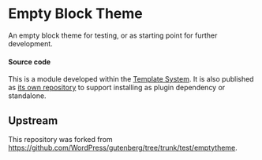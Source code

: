 # Empty Block Theme

An empty block theme for testing, or as starting point for further development.

#### Source code

This is a module developed within the [Template System](https://github.com/TangibleInc/template-system/tree/main/framework/empty-block-theme). It is also published as [its own repository](https://github.com/TangibleInc/empty-block-theme) to support installing as plugin dependency or standalone.

## Upstream

This repository was forked from https://github.com/WordPress/gutenberg/tree/trunk/test/emptytheme.
